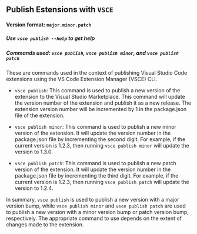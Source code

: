 ## Publish Estensions with `VSCE` 

#### Version format: `major.minor.patch`

##### Use `vsce publish --help` to get help

#####  Commands used: `vsce publish`, `vsce publish minor`, and `vsce publish patch` 

These are commands used in the context of publishing Visual Studio Code extensions using the VS Code Extension Manager (VSCE) CLI.

* `vsce publish`: This command is used to publish a new version of the extension to the Visual Studio Marketplace. This command will update the version number of the extension and publish it as a new release. The extension version number will be incremented by 1 in the package.json file of the extension.

* `vsce publish minor`: This command is used to publish a new minor version of the extension. It will update the version number in the package.json file by incrementing the second digit. For example, if the current version is 1.2.3, then running `vsce publish minor` will update the version to 1.3.0.

* `vsce publish patch`: This command is used to publish a new patch version of the extension. It will update the version number in the package.json file by incrementing the third digit. For example, if the current version is 1.2.3, then running `vsce publish patch` will update the version to 1.2.4.

In summary, `vsce publish` is used to publish a new version with a major version bump, while `vsce publish minor` and `vsce publish patch` are used to publish a new version with a minor version bump or patch version bump, respectively. The appropriate command to use depends on the extent of changes made to the extension.